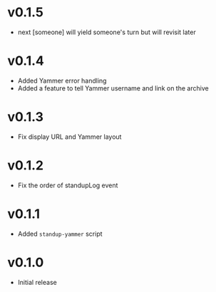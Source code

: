 v0.1.5
======
* next [someone] will yield someone's turn but will revisit later

v0.1.4
======
* Added Yammer error handling
* Added a feature to tell Yammer username and link on the archive

v0.1.3
======
* Fix display URL and Yammer layout

v0.1.2
======
* Fix the order of standupLog event

v0.1.1
======
* Added `standup-yammer` script

v0.1.0
======
* Initial release
